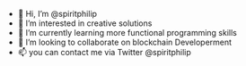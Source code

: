 - 👋 Hi, I’m @spiritphilip
- 👀 I’m interested in creative solutions
- 🌱 I’m currently learning more functional programming skills
- 💞️ I’m looking to collaborate on blockchain Developerment
- 📫 you can contact me via Twitter @spiritphilip 

<!---
spiritphilip/spiritphilip is a ✨ special ✨ repository because its `README.md` (this file) appears on your GitHub profile.
You can click the Preview link to take a look at your changes.
--->

